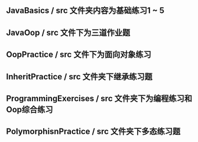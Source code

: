 ##  JavaBasics / src 文件夹内容为基础练习1 ~ 5

##  JavaOop / src 文件下为三道作业题

## OopPractice / src 文件下为面向对象练习

## InheritPractice / src 文件夹下继承练习题

## ProgrammingExercises / src 文件夹下为编程练习和Oop综合练习

## PolymorphisnPractice / src 文件夹下多态练习题
